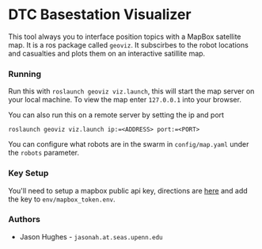 # DTC Basestation Visualizer

This tool always you to interface position topics with a MapBox satellite map. It is a ros package called `geoviz`. It subscirbes to the robot locations and casualties and plots them on an interactive satillite map. 

### Running
Run this with `roslaunch geoviz viz.launch`, this will start the map server on your local machine. To view the map enter `127.0.0.1` into your browser. 

You can also run this on a remote server by setting the ip and port 
```
roslaunch geoviz viz.launch ip:=<ADDRESS> port:=<PORT>
```
You can configure what robots are in the swarm in `config/map.yaml` under the `robots` parameter. 


### Key Setup
You'll need to setup a mapbox public api key, directions are [here](https://docs.mapbox.com/help/dive-deeper/access-tokens/) and add the key to `env/mapbox_token.env`.

### Authors
 - Jason Hughes - `jasonah.at.seas.upenn.edu`

